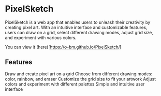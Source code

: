 # PixelSketch

PixelSketch is a web app that enables users to unleash their creativity by creating pixel art. With an intuitive interface and customizable features, users can draw on a grid, select different drawing modes, adjust grid size, and experiment with various colors.

You can view it (here)[https://o-bm.github.io/PixelSketch/]
## Features

Draw and create pixel art on a grid
Choose from different drawing modes: color, rainbow, and eraser
Customize the grid size to fit your artwork
Adjust colors and experiment with different palettes
Simple and intuitive user interface


